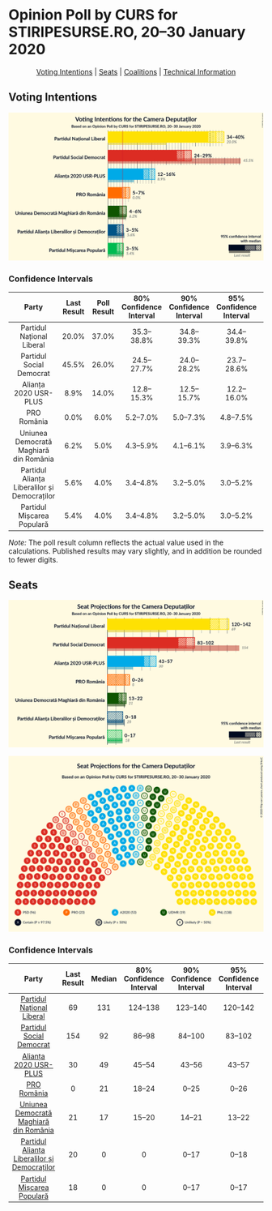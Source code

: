 # Opinion Poll by CURS for STIRIPESURSE.RO, 20–30 January 2020

<p align="center"><a href="#voting-intentions">Voting Intentions</a> | <a href="#seats">Seats</a> | <a href="#coalitions">Coalitions</a> | <a href="#technical-information">Technical Information</a></p>

## Voting Intentions

![Graph with voting intentions not yet produced](2020-01-30-CURS.png "Voting Intentions")

### Confidence Intervals

| Party | Last Result | Poll Result | 80% Confidence Interval | 90% Confidence Interval | 95% Confidence Interval | 99% Confidence Interval |
|:-----:|:-----------:|:-----------:|:-----------------------:|:-----------------------:|:-----------------------:|:-----------------------:|
| Partidul Național Liberal | 20.0% | 37.0% | 35.3–38.8% |34.8–39.3% |34.4–39.8% |33.5–40.6% |
| Partidul Social Democrat | 45.5% | 26.0% | 24.5–27.7% |24.0–28.2% |23.7–28.6% |22.9–29.4% |
| Alianța 2020 USR-PLUS | 8.9% | 14.0% | 12.8–15.3% |12.5–15.7% |12.2–16.0% |11.6–16.7% |
| PRO România | 0.0% | 6.0% | 5.2–7.0% |5.0–7.3% |4.8–7.5% |4.5–8.0% |
| Uniunea Democrată Maghiară din România | 6.2% | 5.0% | 4.3–5.9% |4.1–6.1% |3.9–6.3% |3.6–6.8% |
| Partidul Alianța Liberalilor și Democraților | 5.6% | 4.0% | 3.4–4.8% |3.2–5.0% |3.0–5.2% |2.7–5.7% |
| Partidul Mișcarea Populară | 5.4% | 4.0% | 3.4–4.8% |3.2–5.0% |3.0–5.2% |2.7–5.7% |

*Note:* The poll result column reflects the actual value used in the calculations. Published results may vary slightly, and in addition be rounded to fewer digits.

## Seats

![Graph with seats not yet produced](2020-01-30-CURS-seats.png "Seats")

![Graph with seating plan not yet produced](2020-01-30-CURS-seating-plan.png "Seating Plan")

### Confidence Intervals

| Party | Last Result | Median | 80% Confidence Interval | 90% Confidence Interval | 95% Confidence Interval | 99% Confidence Interval |
|:-----:|:-----------:|:------:|:-----------------------:|:-----------------------:|:-----------------------:|:-----------------------:|
| <a href="#partidul-național-liberal">Partidul Național Liberal</a> | 69 | 131 | 124–138 |123–140 |120–142 |117–147 |
| <a href="#partidul-social-democrat">Partidul Social Democrat</a> | 154 | 92 | 86–98 |84–100 |83–102 |80–106 |
| <a href="#alianța-2020-usr-plus">Alianța 2020 USR-PLUS</a> | 30 | 49 | 45–54 |43–56 |43–57 |40–59 |
| <a href="#pro-românia">PRO România</a> | 0 | 21 | 18–24 |0–25 |0–26 |0–28 |
| <a href="#uniunea-democrată-maghiară-din-românia">Uniunea Democrată Maghiară din România</a> | 21 | 17 | 15–20 |14–21 |13–22 |12–24 |
| <a href="#partidul-alianța-liberalilor-și-democraților">Partidul Alianța Liberalilor și Democraților</a> | 20 | 0 | 0 |0–17 |0–18 |0–18 |
| <a href="#partidul-mișcarea-populară">Partidul Mișcarea Populară</a> | 18 | 0 | 0 |0–17 |0–17 |0–19 |

